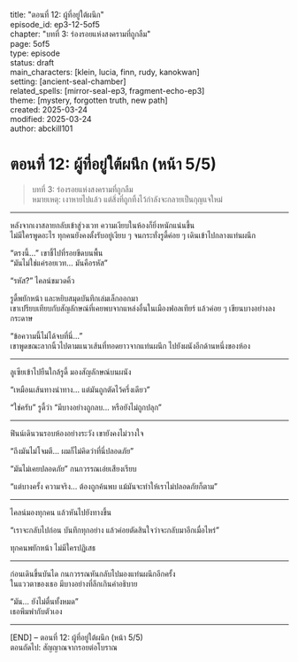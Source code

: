 title: "ตอนที่ 12: ผู้ที่อยู่ใต้ผนึก"  
episode_id: ep3-12-5of5  
chapter: "บทที่ 3: ร่องรอยแห่งสงครามที่ถูกลืม"  
page: 5of5  
type: episode  
status: draft  
main_characters: [klein, lucia, finn, rudy, kanokwan]  
setting: [ancient-seal-chamber]  
related_spells: [mirror-seal-ep3, fragment-echo-ep3]  
theme: [mystery, forgotten truth, new path]  
created: 2025-03-24  
modified: 2025-03-24  
author: abckill101  

# ตอนที่ 12: ผู้ที่อยู่ใต้ผนึก (หน้า 5/5)  
> บทที่ 3: ร่องรอยแห่งสงครามที่ถูกลืม  
> หมายเหตุ: เงาหายไปแล้ว แต่สิ่งที่ถูกทิ้งไว้กำลังจะกลายเป็นกุญแจใหม่

---

หลังจากเงาสลายกลับเข้าสู่วงเวท ความเงียบในห้องก็ยิ่งหนักแน่นขึ้น  
ไม่มีใครพูดอะไร ทุกคนยังคงตั้งรับอยู่เงียบ ๆ จนกระทั่งรูดี้ค่อย ๆ เดินเข้าไปกลางแท่นผนึก

“ตรงนี้...” เขาชี้ไปที่รอยขีดบนพื้น  
“มันไม่ใช่แค่รอยเวท... มันคือรหัส”

“รหัส?” ไคลน์ขมวดคิ้ว

รูดี้พยักหน้า และหยิบสมุดบันทึกเล่มเล็กออกมา  
เขาเปรียบเทียบกับสัญลักษณ์ที่เคยพบจากแหล่งอื่นในเมืองฟอลเทียร์ แล้วค่อย ๆ เขียนบางอย่างลงกระดาษ

“ข้อความนี้ไม่ได้จบที่นี่...”  
เขาพูดขณะลากนิ้วไปตามแนวเส้นที่ทอดยาวจากแท่นผนึก ไปยังผนังอีกด้านหนึ่งของห้อง

---

ลูเซียเข้าไปยืนใกล้รูดี้ มองสัญลักษณ์บนผนัง

“เหมือนเส้นทางนำทาง... แต่มันถูกตัดไว้ครึ่งเดียว”

“ใช่ครับ” รูดี้ว่า “มีบางอย่างถูกลบ... หรือยังไม่ถูกปลุก”

---

ฟินน์เดินวนรอบห้องอย่างระวัง เขายังคงไม่วางใจ

“ถึงมันไม่โจมตี... ผมก็ไม่คิดว่าที่นี่ปลอดภัย”

“มันไม่เคยปลอดภัย” กนกวรรณเอ่ยเสียงเรียบ

“แต่บางครั้ง ความจริง... ต้องถูกค้นพบ แม้มันจะทำให้เราไม่ปลอดภัยก็ตาม”

---

ไคลน์มองทุกคน แล้วหันไปยังทางขึ้น

“เราจะกลับไปก่อน บันทึกทุกอย่าง แล้วค่อยตัดสินใจว่าจะกลับมาอีกเมื่อไหร่”

ทุกคนพยักหน้า ไม่มีใครปฏิเสธ

---

ก่อนเดินขึ้นบันได กนกวรรณหันกลับไปมองแท่นผนึกอีกครั้ง  
ในแววตาของเธอ มีบางอย่างที่ลึกเกินคำอธิบาย

“มัน... ยังไม่ตื่นทั้งหมด”  
เธอพึมพำกับตัวเอง

---

[END] – ตอนที่ 12: ผู้ที่อยู่ใต้ผนึก (หน้า 5/5)  
ตอนถัดไป: สัญญาณจากรอยต่อโบราณ
